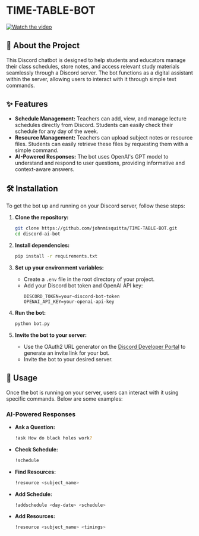 # TIME-TABLE-BOT

[![Watch the video](https://img.youtube.com/vi/YOUR_VIDEO_ID/maxresdefault.jpg)]([https://www.youtube.com/watch?v=YOUR_VIDEO_ID](https://drive.google.com/file/d/1X7pxp5Pk3tB7bcODzl5ufkhn3J2FIpKm/view))


## 🤖 About the Project

This Discord chatbot is designed to help students and educators manage their class schedules, store notes, and access relevant study materials seamlessly through a Discord server. The bot functions as a digital assistant within the server, allowing users to interact with it through simple text commands.

## ✨ Features

- **Schedule Management:** Teachers can add, view, and manage lecture schedules directly from Discord. Students can easily check their schedule for any day of the week.
- **Resource Management:** Teachers can upload subject notes or resource files. Students can easily retrieve these files by requesting them with a simple command.
- **AI-Powered Responses:** The bot uses OpenAI's GPT model to understand and respond to user questions, providing informative and context-aware answers.

## 🛠️ Installation

To get the bot up and running on your Discord server, follow these steps:

1. **Clone the repository:**
    ```bash
    git clone https://github.com/johnmisquitta/TIME-TABLE-BOT.git
    cd discord-ai-bot
    ```

2. **Install dependencies:**
    ```bash
    pip install -r requirements.txt
    ```

3. **Set up your environment variables:**
   - Create a `.env` file in the root directory of your project.
   - Add your Discord bot token and OpenAI API key:
     ```env
     DISCORD_TOKEN=your-discord-bot-token
     OPENAI_API_KEY=your-openai-api-key
     ```

4. **Run the bot:**
    ```bash
    python bot.py
    ```

5. **Invite the bot to your server:**
   - Use the OAuth2 URL generator on the [Discord Developer Portal](https://discord.com/developers/applications) to generate an invite link for your bot.
   - Invite the bot to your desired server.

## 🚀 Usage

Once the bot is running on your server, users can interact with it using specific commands. Below are some examples:

### AI-Powered Responses

- **Ask a Question:**
  ```bash
  !ask How do black holes work?

- **Check Schedule:**
  ```bash
  !schedule

- **Find Resources:**
  ```bash
  !resource <subject_name>

- **Add Schedule:**
  ```bash
  !addschedule <day-date> <schedule>

- **Add Resources:**
  ```bash
  !resource <subject_name> <timings>
